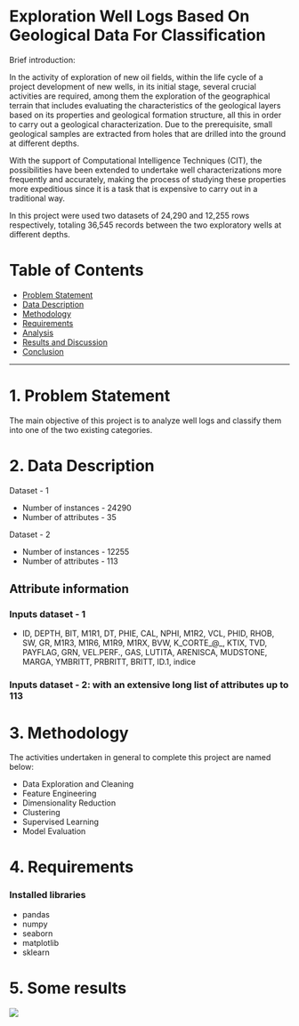 Exploration Well Logs Based On Geological Data For Classification
=================

Brief introduction:

In the activity of exploration of new oil fields, within the life cycle of a project development of new wells, in its initial stage, several crucial activities are required, among them the exploration of the geographical terrain that includes evaluating the characteristics of the geological layers based on its properties and geological formation structure, all this in order to carry out a geological characterization. Due to the prerequisite, small geological samples are extracted from holes that are drilled into the ground at different depths.

With the support of Computational Intelligence Techniques (CIT), the possibilities have been extended to undertake well characterizations more frequently and accurately, making the process of studying these properties more expeditious since it is a task that is expensive to carry out in a traditional way. 

In this project were used two datasets of 24,290 and 12,255 rows respectively, totaling 36,545 records between the two exploratory wells at different depths.

# Table of Contents

* [Problem Statement](#introduction)
* [Data Description](#data)
* [Methodology](#methodology)
* [Requirements](#requirements)
* [Analysis](#analysis)
* [Results and Discussion](#results)
* [Conclusion](#conclusion)
----------------------------------------------
# 1. Problem Statement <a name="introduction"></a>

The main objective of this project is to analyze well logs and classify them into one of the two existing categories.

# 2. Data Description

Dataset - 1
* Number of instances - 24290
* Number of attributes - 35 

Dataset - 2
* Number of instances - 12255
* Number of attributes - 113

## Attribute information 

### Inputs dataset - 1
*  ID, DEPTH, BIT, M1R1, DT, PHIE, CAL, NPHI, M1R2,
       VCL, PHID, RHOB, SW, GR, M1R3, M1R6, M1R9, M1RX,
       BVW, K_CORTE_@_, KTIX, TVD, PAYFLAG, GRN, VEL.PERF.,
       GAS, LUTITA, ARENISCA, MUDSTONE, MARGA, YMBRITT, PRBRITT,
       BRITT, ID.1, indice


### Inputs dataset - 2: with an extensive long list of attributes up to 113

# 3. Methodology <a name="methodology"></a>

The activities undertaken in general to complete this project are named below:

* Data Exploration and Cleaning 
* Feature Engineering
* Dimensionality Reduction
* Clustering
* Supervised Learning
* Model Evaluation

# 4. Requirements <a name="requirements"></a>

### Installed libraries
* pandas
* numpy
* seaborn
* matplotlib
* sklearn

# 5. Some results

![](https://github.com/dc36205/Exploration_Well_Logs_Based_On_Geological_Data_for_Classification/blob/master/imgs/Correlation-Matrix-Pearson_Pozo-1.png)





